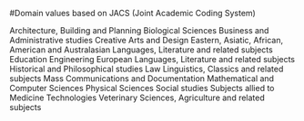#Domain values based on JACS (Joint Academic Coding System)

Architecture, Building and Planning
Biological Sciences
Business and Administrative studies
Creative Arts and Design
Eastern, Asiatic, African, American and Australasian Languages, Literature and related subjects
Education
Engineering
European Languages, Literature and related subjects
Historical and Philosophical studies
Law
Linguistics, Classics and related subjects
Mass Communications and Documentation
Mathematical and Computer Sciences
Physical Sciences
Social studies
Subjects allied to Medicine
Technologies
Veterinary Sciences, Agriculture and related subjects

